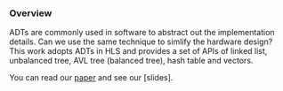 ### Overview
ADTs are commonly used in software to abstract out the implementation details. Can we use the same technique to simlify the hardware design? This work adopts ADTs in HLS and provides a set of APIs of linked list, unbalanced tree, AVL tree (balanced tree), hash table and vectors.

You can read our [paper](m/Hilx/SynADT/blob/master/SynADT%20paper%20fccm'16.pdf) and see our [slides].